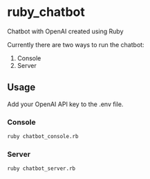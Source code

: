 # ruby_chatbot

Chatbot with OpenAI created using Ruby

Currently there are two ways to run the chatbot:

1.  Console
2.  Server

## Usage

Add your OpenAI API key to the .env file.

### Console

```bash
ruby chatbot_console.rb
```

### Server

```bash
ruby chatbot_server.rb
```
